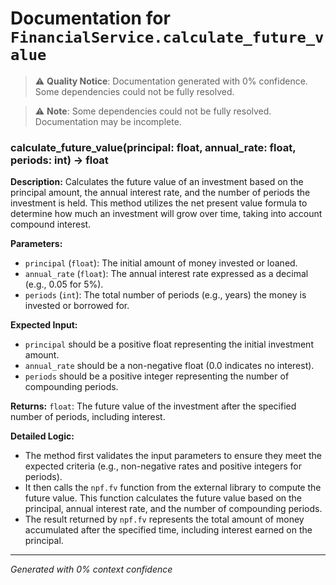 # Documentation for `FinancialService.calculate_future_value`

> ⚠️ **Quality Notice**: Documentation generated with 0% confidence. Some dependencies could not be fully resolved.


> ⚠️ **Note**: Some dependencies could not be fully resolved. Documentation may be incomplete.
### calculate_future_value(principal: float, annual_rate: float, periods: int) -> float

**Description:**
Calculates the future value of an investment based on the principal amount, the annual interest rate, and the number of periods the investment is held. This method utilizes the net present value formula to determine how much an investment will grow over time, taking into account compound interest.

**Parameters:**
- `principal` (`float`): The initial amount of money invested or loaned.
- `annual_rate` (`float`): The annual interest rate expressed as a decimal (e.g., 0.05 for 5%).
- `periods` (`int`): The total number of periods (e.g., years) the money is invested or borrowed for.

**Expected Input:**
- `principal` should be a positive float representing the initial investment amount.
- `annual_rate` should be a non-negative float (0.0 indicates no interest).
- `periods` should be a positive integer representing the number of compounding periods.

**Returns:**
`float`: The future value of the investment after the specified number of periods, including interest.

**Detailed Logic:**
- The method first validates the input parameters to ensure they meet the expected criteria (e.g., non-negative rates and positive integers for periods).
- It then calls the `npf.fv` function from the external library to compute the future value. This function calculates the future value based on the principal, annual interest rate, and the number of compounding periods.
- The result returned by `npf.fv` represents the total amount of money accumulated after the specified time, including interest earned on the principal.

---
*Generated with 0% context confidence*
